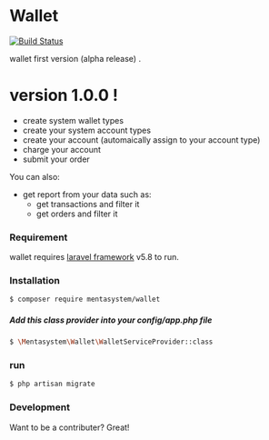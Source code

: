 # Wallet


[![Build Status](https://travis-ci.org/joemccann/dillinger.svg?branch=master)](https://github.com/ali-nikookherad/mentasystem.git)

wallet first version (alpha release) .

# version 1.0.0 !

  - create system wallet types
  - create your system account types
  - create your account (automaically assign to your account type)
  - charge your account
  - submit your order

You can also:
  - get report from your data such as:
    - get transactions and filter it
    - get orders and filter it


### Requirement

wallet requires [laravel framework](https://laravel.com/) v5.8 to run.


### Installation
```sh
$ composer require mentasystem/wallet
```

##### Add this class provider into your config/app.php file

```sh
$ \Mentasystem\Wallet\WalletServiceProvider::class
```

### run
```sh
$ php artisan migrate
```


### Development

Want to be a contributer? Great!

